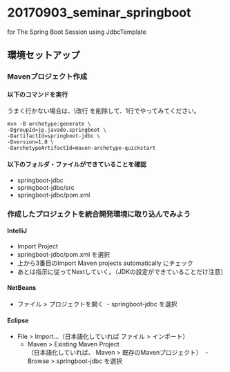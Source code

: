 # 20170903_seminar_springboot
for The Spring Boot Session using JdbcTemplate


## 環境セットアップ

### Mavenプロジェクト作成

#### 以下のコマンドを実行

うまく行かない場合は、\改行 を削除して、1行でやってみてください。

```
mvn -B archetype:generate \
-DgroupId=jp.javado.springboot \
-DartifactId=springboot-jdbc \
-Dversion=1.0 \
-DarchetypeArtifactId=maven-archetype-quickstart
```

#### 以下のフォルダ・ファイルができていることを確認
 - springboot-jdbc
 - springboot-jdbc/src
 - springboot-jdbc/pom.xml

### 作成したプロジェクトを統合開発環境に取り込んでみよう

#### IntelliJ

- Import Project
 - springboot-jdbc/pom.xml を選択
 - 上から3番目のImport Maven projects automatically にチェック
 - あとは指示に従ってNextしていく。（JDKの設定ができていることだけ注意）
 
#### NetBeans

- ファイル > プロジェクトを開く
  - springboot-jdbc を選択

#### Eclipse

- File > Import...（日本語化していれば ファイル > インポート）
  - Maven > Existing Maven Project  
（日本語化していれば、 Maven > 既存のMavenプロジェクト）
  - Browse > springboot-jdbc を選択
